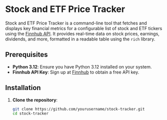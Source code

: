 # Stock and ETF Price Tracker

Stock and ETF Price Tracker is a command-line tool that fetches and displays key financial metrics for a configurable list of stock and ETF tickers using the [Finnhub API](https://finnhub.io/). It provides real-time data on stock prices, earnings, dividends, and more, formatted in a readable table using the `rich` library.

## Prerequisites

- **Python 3.12**: Ensure you have Python 3.12 installed on your system.
- **Finnhub API Key**: Sign up at [Finnhub](https://finnhub.io/) to obtain a free API key.

## Installation

1. **Clone the repository**:
   ```bash
   git clone https://github.com/yourusername/stock-tracker.git
   cd stock-tracker
